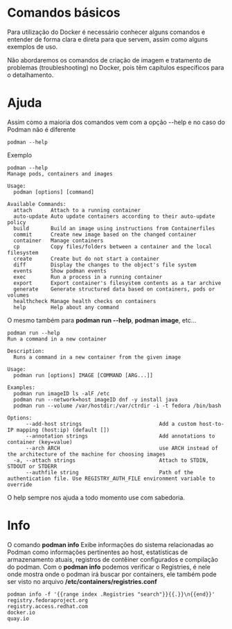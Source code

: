 # Comandos básicos

Para utilização do Docker é necessário conhecer alguns comandos e entender de forma clara e direta para que servem, assim como alguns exemplos de uso.

Não abordaremos os comandos de criação de imagem e tratamento de problemas (troubleshooting) no Docker, pois têm capítulos específicos para o detalhamento.

# Ajuda 

Assim como a maioria dos comandos vem com a opção --help e no caso do Podman não é diferente 

```
podman --help
```

Exemplo

```
podman --help
Manage pods, containers and images

Usage:
  podman [options] [command]

Available Commands:
  attach      Attach to a running container
  auto-update Auto update containers according to their auto-update policy
  build       Build an image using instructions from Containerfiles
  commit      Create new image based on the changed container
  container   Manage containers
  cp          Copy files/folders between a container and the local filesystem
  create      Create but do not start a container
  diff        Display the changes to the object's file system
  events      Show podman events
  exec        Run a process in a running container
  export      Export container's filesystem contents as a tar archive
  generate    Generate structured data based on containers, pods or volumes
  healthcheck Manage health checks on containers
  help        Help about any command
```

 O mesmo também para **podman run --help**, **podman image**, etc...


```
podman run --help
Run a command in a new container

Description:
  Runs a command in a new container from the given image

Usage:
  podman run [options] IMAGE [COMMAND [ARG...]]

Examples:
  podman run imageID ls -alF /etc
  podman run --network=host imageID dnf -y install java
  podman run --volume /var/hostdir:/var/ctrdir -i -t fedora /bin/bash

Options:
      --add-host strings                         Add a custom host-to-IP mapping (host:ip) (default [])
      --annotation strings                       Add annotations to container (key=value)
      --arch ARCH                                use ARCH instead of the architecture of the machine for choosing images
  -a, --attach strings                           Attach to STDIN, STDOUT or STDERR
      --authfile string                          Path of the authentication file. Use REGISTRY_AUTH_FILE environment variable to override
```

O help sempre nos ajuda a todo momento use com sabedoria.

# Info

O comando **podman info** Exibe informações do sistema relacionadas ao Podman como 
informações pertinentes ao host, estatísticas de armazenamento atuais, registros de contêiner configurados e compilação do podman.
Com o **podman info** podemos verificar o Registries, é nele onde mostra onde o podman irá buscar por containers, ele também 
pode ser visto no arquivo **/etc/containers/registries.conf** 

```
podman info -f '{{range index .Registries "search"}}{{.}}\n{{end}}'
registry.fedoraproject.org
registry.access.redhat.com
docker.io
quay.io
```


